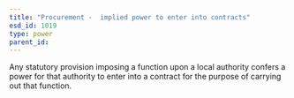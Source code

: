 ```yaml
---
title: "Procurement -  implied power to enter into contracts"
esd_id: 1019
type: power
parent_id:  
---
```


Any statutory provision imposing a function upon a local authority confers a power for that authority to enter into a contract for the purpose of carrying out that function.

